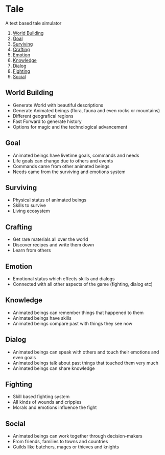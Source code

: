 # Tale
A text based tale simulator

1. [World Building](#world-building)
2. [Goal](#goal)
3. [Surviving](#surviving)
4. [Crafting](#crafting)
5. [Emotion](#emotion)
6. [Knowledge](#knowledge)
7. [Dialog](#dialog)
8. [Fighting](#fighting)
9. [Social](#social)

## World Building
- Generate World with beautiful descriptions
- Generate Animated beings (flora, fauna and even rocks or mountains)
- Different geografical regions
- Fast Forward to generate history
- Options for magic and the technological advancement

## Goal
- Animated beings have livetime goals, commands and needs
- Life goals can change due to others and events
- Commands came from other animated beings
- Needs came from the surviving and emotions system

## Surviving
- Physical status of animated beings
- Skills to survive
- Living ecosystem

## Crafting
- Get rare materials all over the world
- Discover recipes and write them down
- Learn from others

## Emotion
- Emotional status which effects skills and dialogs
- Connected with all other aspects of the game (fighting, dialog etc)

## Knowledge
- Animated beings can remember things that happened to them
- Animated beings have skills
- Animated beings compare past with things they see now

## Dialog
- Animated beings can speak with others and touch their emotions and even goals
- Animated beings talk about past things that touched them very much
- Animated beings can share knowledge

## Fighting
- Skill based fighting system
- All kinds of wounds and cripples
- Morals and emotions influence the fight

## Social
- Animated beings can work together through decision-makers
- From friends, families to towns and countries
- Guilds like butchers, mages or thieves and knights
